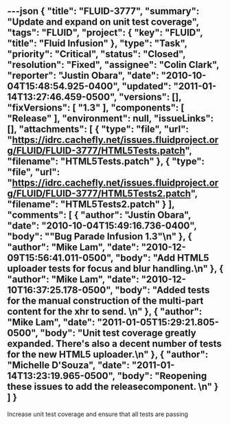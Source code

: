 ---json
{
  "title": "FLUID-3777",
  "summary": "Update and expand on unit test coverage",
  "tags": "FLUID",
  "project": {
    "key": "FLUID",
    "title": "Fluid Infusion"
  },
  "type": "Task",
  "priority": "Critical",
  "status": "Closed",
  "resolution": "Fixed",
  "assignee": "Colin Clark",
  "reporter": "Justin Obara",
  "date": "2010-10-04T15:48:54.925-0400",
  "updated": "2011-01-14T13:27:46.459-0500",
  "versions": [],
  "fixVersions": [
    "1.3"
  ],
  "components": [
    "Release"
  ],
  "environment": null,
  "issueLinks": [],
  "attachments": [
    {
      "type": "file",
      "url": "https://idrc.cachefly.net/issues.fluidproject.org/FLUID/FLUID-3777/HTML5Tests.patch",
      "filename": "HTML5Tests.patch"
    },
    {
      "type": "file",
      "url": "https://idrc.cachefly.net/issues.fluidproject.org/FLUID/FLUID-3777/HTML5Tests2.patch",
      "filename": "HTML5Tests2.patch"
    }
  ],
  "comments": [
    {
      "author": "Justin Obara",
      "date": "2010-10-04T15:49:16.736-0400",
      "body": "\"Bug Parade Infusion 1.3\"\n"
    },
    {
      "author": "Mike Lam",
      "date": "2010-12-09T15:56:41.011-0500",
      "body": "Add HTML5 uploader tests for focus and blur handling.\n"
    },
    {
      "author": "Mike Lam",
      "date": "2010-12-10T16:37:25.178-0500",
      "body": "Added tests for the manual construction of the multi-part content for the xhr to send. &#x20;\n"
    },
    {
      "author": "Mike Lam",
      "date": "2011-01-05T15:29:21.805-0500",
      "body": "Unit test coverage greatly expanded.    There's also a decent number of tests for the new HTML5 uploader.\n"
    },
    {
      "author": "Michelle D'Souza",
      "date": "2011-01-14T13:23:19.965-0500",
      "body": "Reopening these issues to add the releasecomponent.&#x20;\n"
    }
  ]
}
---
Increase unit test coverage and ensure that all tests are passing

        